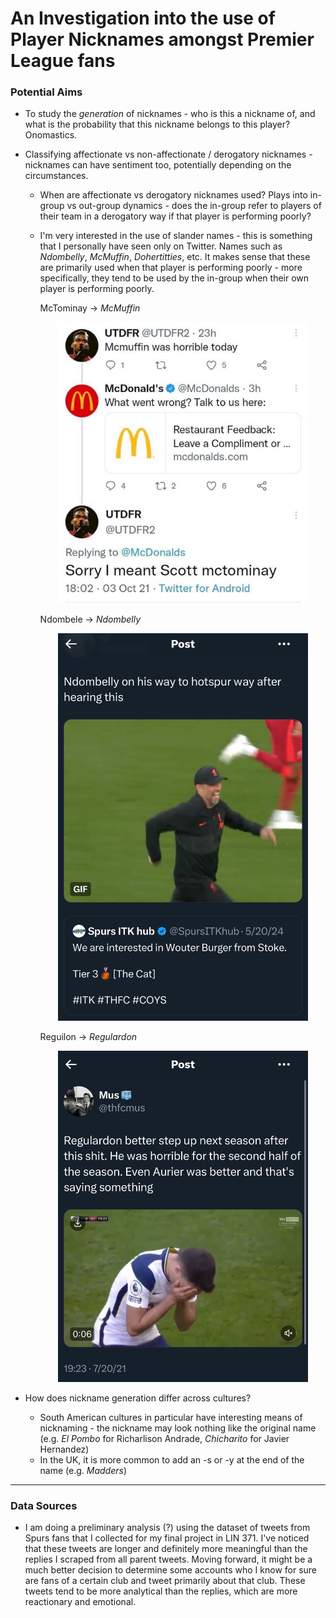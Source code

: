 # An Investigation into the use of Player Nicknames amongst Premier League fans

### Potential Aims
* To study the *generation* of nicknames - who is this a nickname of, and what is the probability that this nickname belongs to this player? Onomastics.
* Classifying affectionate vs non-affectionate / derogatory nicknames - nicknames can have sentiment too, potentially depending on the circumstances.
  * When are affectionate vs derogatory nicknames used? Plays into in-group vs out-group dynamics - does the in-group refer to players of their team in a derogatory way if that player is performing poorly?
  * I'm very interested in the use of slander names - this is something that I personally have seen only on Twitter. Names such as *Ndombelly*, *McMuffin*, *Dohertitties*, etc. It makes sense that these are primarily used when that player is performing poorly - more specifically, they tend to be used by the in-group when their own player is performing poorly.

    McTominay -> *McMuffin*
    <p align="center">
        <img src="IMG_0789.JPG" width="400" height="450"/>
    </p>

    Ndombele -> *Ndombelly*
    <p align="center">
        <img src="IMG_1473.jpg" width="400" height=""/>
    </p>

    Reguilon -> *Regulardon*
    <p align="center">
        <img src="IMG_1474.jpg" width="400"/>
    </p>


* How does nickname generation differ across cultures? 
  * South American cultures in particular have interesting means of nicknaming - the nickname may look nothing like the original name (e.g. *El Pombo* for Richarlison Andrade, *Chicharito* for Javier Hernandez)
  * In the UK, it is more common to add an -s or -y at the end of the name (e.g. *Madders*)

---

### Data Sources
* I am doing a preliminary analysis (?) using the dataset of tweets from Spurs fans that I collected for my final project in LIN 371. I've noticed that these tweets are longer and definitely more meaningful than the replies I scraped from all parent tweets. Moving forward, it might be a much better decision to determine some accounts who I know for sure are fans of a certain club and tweet primarily about that club. These tweets tend to be more analytical than the replies, which are more reactionary and emotional. 